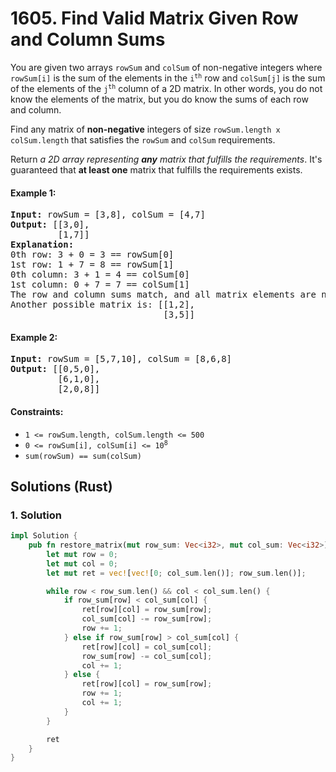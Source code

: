 # 1605. Find Valid Matrix Given Row and Column Sums
You are given two arrays `rowSum` and `colSum` of non-negative integers where `rowSum[i]` is the sum of the elements in the <code>i<sup>th</sup></code> row and `colSum[j]` is the sum of the elements of the <code>j<sup>th</sup></code> column of a 2D matrix. In other words, you do not know the elements of the matrix, but you do know the sums of each row and column.

Find any matrix of **non-negative** integers of size `rowSum.length x colSum.length` that satisfies the `rowSum` and `colSum` requirements.

Return *a 2D array representing **any** matrix that fulfills the requirements*. It's guaranteed that **at least one** matrix that fulfills the requirements exists.

#### Example 1:
<pre>
<strong>Input:</strong> rowSum = [3,8], colSum = [4,7]
<strong>Output:</strong> [[3,0],
         [1,7]]
<strong>Explanation:</strong>
0th row: 3 + 0 = 3 == rowSum[0]
1st row: 1 + 7 = 8 == rowSum[1]
0th column: 3 + 1 = 4 == colSum[0]
1st column: 0 + 7 = 7 == colSum[1]
The row and column sums match, and all matrix elements are non-negative.
Another possible matrix is: [[1,2],
                             [3,5]]
</pre>

#### Example 2:
<pre>
<strong>Input:</strong> rowSum = [5,7,10], colSum = [8,6,8]
<strong>Output:</strong> [[0,5,0],
         [6,1,0],
         [2,0,8]]
</pre>

#### Constraints:
* `1 <= rowSum.length, colSum.length <= 500`
* <code>0 <= rowSum[i], colSum[i] <= 10<sup>8</sup></code>
* `sum(rowSum) == sum(colSum)`

## Solutions (Rust)

### 1. Solution
```Rust
impl Solution {
    pub fn restore_matrix(mut row_sum: Vec<i32>, mut col_sum: Vec<i32>) -> Vec<Vec<i32>> {
        let mut row = 0;
        let mut col = 0;
        let mut ret = vec![vec![0; col_sum.len()]; row_sum.len()];

        while row < row_sum.len() && col < col_sum.len() {
            if row_sum[row] < col_sum[col] {
                ret[row][col] = row_sum[row];
                col_sum[col] -= row_sum[row];
                row += 1;
            } else if row_sum[row] > col_sum[col] {
                ret[row][col] = col_sum[col];
                row_sum[row] -= col_sum[col];
                col += 1;
            } else {
                ret[row][col] = row_sum[row];
                row += 1;
                col += 1;
            }
        }

        ret
    }
}
```
